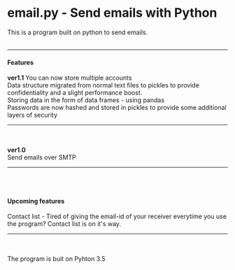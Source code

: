 # email.py - Send emails with Python
This is a program built on python to send emails.
<br><br>
<hr>
<h4>Features</h4>
<b>ver1.1</b>
You can now store multiple accounts<br>
Data structure migrated from normal text files to pickles to provide confidentiality and a slight performance boost.<br>
Storing data in the form of data frames - using pandas<br>
Passwords are now hashed and stored in pickles to provide some additional layers of security
<hr><br><br>
<b>ver1.0</b><br>
Send emails over SMTP
<hr><br><br>
<h4>Upcoming features</h4>
Contact list - Tired of giving the email-id of your receiver everytime you use the program? Contact list is on it's way.
<hr><br><br>
The program is buit on Pyhton 3.5
